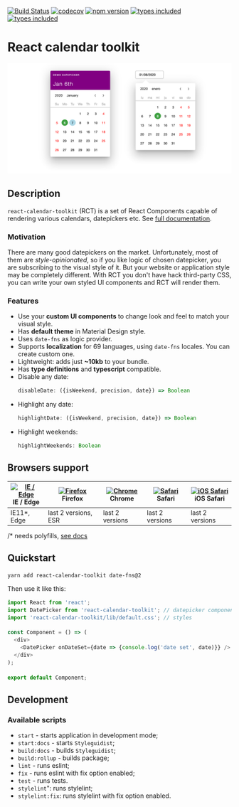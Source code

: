 [![Build Status](https://travis-ci.com/morewings/react-calendar-toolkit.svg?branch=master)](https://travis-ci.com/morewings/react-calendar-toolkit)
[![codecov](https://codecov.io/gh/morewings/react-calendar-toolkit/branch/master/graph/badge.svg)](https://codecov.io/gh/morewings/react-calendar-toolkit)
[![npm version](https://badge.fury.io/js/react-calendar-toolkit.svg)](https://www.npmjs.com/package/react-calendar-toolkit)
[![types included](https://badgen.net/npm/types/tslib)](https://github.com/morewings/react-calendar-toolkit/blob/master/types/index.d.ts)
[![types included](https://badgen.net/bundlephobia/minzip/react-calendar-toolkit)](https://bundlephobia.com/result?p=react-calendar-toolkit)


# React calendar toolkit

[![Datepicker screenshot](./doc-assets/datepicker-screenshot.png)](#)

## Description
`react-calendar-toolkit` (RCT) is a set of React Components capable of rendering various calendars, datepickers etc. See [full documentation](https://morewings.github.io/react-calendar-toolkit/).

### Motivation
There are many good datepickers on the market. Unfortunately, most of them are _style-opinionated_, so if you like logic of chosen datepicker, you are subscribing to the visual style of it. But your website or application style may be completely different. With RCT you don't have hack third-party CSS, you can write your own styled UI components and RCT will render them.

### Features
- Use your **custom UI components** to change look and feel to match your visual style.
- Has **default theme** in Material Design style.
- Uses `date-fns` as logic provider.
- Supports **localization** for 69 languages, using `date-fns` locales. You can create custom one.
- Lightweight: adds just **~10kb** to your bundle.
- Has **type definitions** and **typescript** compatible.
- Disable any date: 
    ```js
    disableDate: ({isWeekend, precision, date}) => Boolean
    ```
- Highlight any date:
    ```js
    highlightDate: ({isWeekend, precision, date}) => Boolean
    ```  
- Highlight weekends:
    ```js
    highlightWeekends: Boolean
    ```

## Browsers support

| [<img src="https://raw.githubusercontent.com/alrra/browser-logos/master/src/edge/edge_48x48.png" alt="IE / Edge" width="24px" height="24px" />](http://godban.github.io/browsers-support-badges/)<br/>IE / Edge | [<img src="https://raw.githubusercontent.com/alrra/browser-logos/master/src/firefox/firefox_48x48.png" alt="Firefox" width="24px" height="24px" />](http://godban.github.io/browsers-support-badges/)<br/>Firefox | [<img src="https://raw.githubusercontent.com/alrra/browser-logos/master/src/chrome/chrome_48x48.png" alt="Chrome" width="24px" height="24px" />](http://godban.github.io/browsers-support-badges/)<br/>Chrome | [<img src="https://raw.githubusercontent.com/alrra/browser-logos/master/src/safari/safari_48x48.png" alt="Safari" width="24px" height="24px" />](http://godban.github.io/browsers-support-badges/)<br/>Safari | [<img src="https://raw.githubusercontent.com/alrra/browser-logos/master/src/safari-ios/safari-ios_48x48.png" alt="iOS Safari" width="24px" height="24px" />](http://godban.github.io/browsers-support-badges/)<br/>iOS Safari |
| --------- | --------- | --------- | --------- | --------- |
| IE11*, Edge| last 2 versions, ESR| last 2 versions| last 2 versions| last 2 versions

/* needs polyfills, [see docs](https://morewings.github.io/react-calendar-toolkit/#/IE11%20support)

## Quickstart

 ```shell script
yarn add react-calendar-toolkit date-fns@2
```

Then use it like this:

```js
import React from 'react';
import DatePicker from 'react-calendar-toolkit'; // datepicker component
import 'react-calendar-toolkit/lib/default.css'; // styles

const Component = () => (
  <div>
    <DatePicker onDateSet={date => {console.log('date set', date)}} />
  </div>
);

export default Component;
``` 

## Development

### Available scripts

- `start` - starts application in development mode;
- `start:docs` - starts `Styleguidist`;
- `build:docs` - builds `Styleguidist`;
- `build:rollup` - builds package;
- `lint` - runs eslint;
- `fix` - runs eslint with fix option enabled;
- `test` - runs tests.
- `stylelint`": runs stylelint;
- `stylelint:fix`: runs stylelint with fix option enabled.


